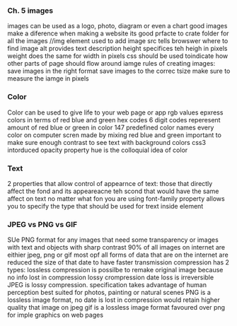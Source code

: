 ### Ch. 5 images
images can be used as a logo, photo, diagram or even a chart
good images make a diference when making a website
its good prfacte to crate folder for all the images
//img element used to add image 
src tells browswer where to find image
alt provides text description
height specifices teh heigh in pixels
weight does the same for width in pixels
css should be used toindicate how other parts of page should flow around iamge
rules of creating images:
save images in the right format
save images to the correc tsize
make sure to measure the iamge in pixels


### Color
Color can be  used to give life to your web page or app
rgb values epxress colors in terms of red blue and green
hex codes 6 digit codes reperesent amount of red blue or green in color
147 predefined color names
every color on computer scren made by mixing red blue and green
important to make sure enough contrast to see text with background colors
css3 intorduced opacity property
hue is the colloquial idea of color

### Text
2 properties that allow control of appearnce of text:
those that directly affect the fond and its appeareacne
teh scond that would have the same affect on text no matter what fon you are using
font-family property allows you to specify the type that should be used for trext inside element

### JPEG vs PNG vs GIF
SUe PNG format for any images that need some transparency or images with text and objects with sharp contrast
90% of all images on internet are eithier jpeg, png or gif
most opf all forms of data that are on the internet are reduced the size of that date to have faster transmission
compression has 2 types:
lossless compression is possilbe to remake original image because no info lost in compression
lossy crompression date loss is irreversible
JPEG is lossy compression. specification takes advantage of human perception
best suited for photos, painting or natural scenes
PNG is a lossless image format, no date is lost in compression
would retain higher quality that image on jpeg
gif is a lossless image format
favoured over png for imple graphics on web pages
